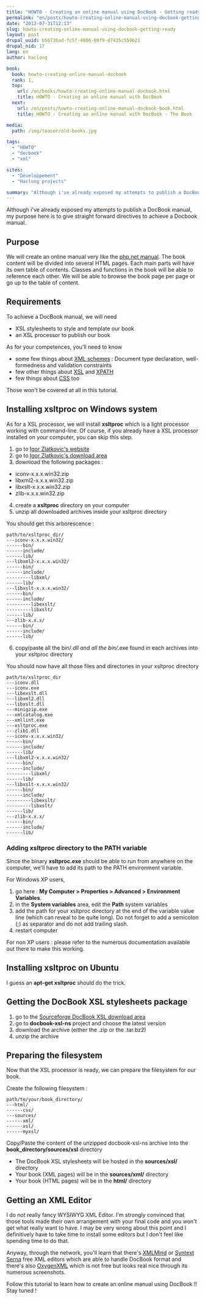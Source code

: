 ```yaml
---
title: "HOWTO - Creating an online manual using DocBook - Getting ready"
permalink: "en/posts/howto-creating-online-manual-using-docbook-getting-ready.html"
date: "2012-07-31T12:13"
slug: howto-creating-online-manual-using-docbook-getting-ready
layout: post
drupal_uuid: b56736ad-fc5f-4086-80f9-d7435c559b21
drupal_nid: 17
lang: en
author: haclong

book:
  book: howto-creating-online-manual-docbook
  rank: 1,
  top: 
    url: /en/books/howto-creating-online-manual-docbook.html
    title: HOWTO - Creating an online manual with DocBook
  next: 
    url: /en/posts/howto-creating-online-manual-docbook-book.html
    title: HOWTO - Creating an online manual with DocBook - The Book

media:
  path: /img/teaser/old-books.jpg

tags:
  - "HOWTO"
  - "docbook"
  - "xml"

sites:
  - "Développement"
  - "Haclong projects"

summary: "Although i've already exposed my attempts to publish a DocBook manual, my purpose here is to give straight forward directives to achieve a Docbook manual."
---
```


Although i've already exposed my attempts to publish a DocBook manual, my purpose here is to give straight forward directives to achieve a Docbook manual.

## Purpose

We will create an online manual very like the <a href="http://www.php.net/manual/en/" target="_blank">php.net manual</a>. The book content will be divided into several HTML pages. Each main parts will have its own table of contents. Classes and functions in the book will be able to reference each other. We will be able to browse the book page per page or go up to the table of content.

## Requirements

To achieve a DocBook manual, we will need

- XSL stylesheets to style and template our book
- an XSL processor to publish our book

As for your competences, you'll need to know

- some few things about <a href="http://www.w3.org/TR/REC-xml/" target="_blank">XML schemes</a> : Document type declaration, well-formedness and validation constraints
- few other things about <a href="http://www.w3.org/TR/xslt" target="_blank">XSL</a> and <a href="http://www.w3.org/TR/xpath/" target="_blank">XPATH</a>
- few things about <a href="http://www.w3.org/TR/CSS21/" target="_blank">CSS</a> too

Those won't be covered at all in this tutorial.

## Installing xsltproc on Windows system

As for a XSL processor, we will install **xsltproc** which is a light processor working with command-line. Of course, if you already have a XSL processor installed on your computer, you can skip this step.

1. go to <a href="http://www.zlatkovic.com/libxml.en.html" target="_blank">Igor Zlatkovic's website</a>
2. go to <a href="ftp://ftp.zlatkovic.com/libxml/" target="_blank">Igor Zlatkovic's download area</a>
3. download the following packages :

- iconv-x.x.x.win32.zip
- libxml2-x.x.x.win32.zip
- libxslt-x.x.x.win32.zip
- zlib-x.x.x.win32.zip

4. create a **xsltproc** directory on your computer
5. unzip all downloaded archives inside your xsltproc directory

You should get this arborescence :

```
path/to/xsltproc_dir/
---iconv-x.x.x.win32/
------bin/
------include/
------lib/
---libxml2-x.x.x.win32/
------bin/
------include/
---------libxml/
------lib/
---libxslt-x.x.x.win32/
------bin/
------include/
---------libexslt/
---------libxslt/
------lib/
---zlib-x.x.x/
------bin/
------include/
------lib/
```

6. copy/paste all the bin/*.dll and all the bin/*.exe found in each archives into your xsltproc directory

You should now have all those files and directories in your xsltproc directory

```
path/to/xsltproc_dir
---iconv.dll
---iconv.exe
---libexslt.dll
---libxml2.dll
---libxslt.dll
---minigzip.exe
---xmlcatalog.exe
---xmllint.exe
---xsltproc.exe
---zlib1.dll
---iconv-x.x.x.win32/
------bin/
------include/
------lib/
---libxml2-x.x.x.win32/
------bin/
------include/
---------libxml/
------lib/
---libxslt-x.x.x.win32/
------bin/
------include/
---------libexslt/
---------libxslt/
------lib/
---zlib-x.x.x/
------bin/
------include/
------lib/
```

### Adding xsltproc directory to the PATH variable

Since the binary **xsltproc.exe** should be able to run from anywhere on the computer, we'll have to add its path to the PATH environment variable.

For Windows XP users,

1. go here : **My Computer > Properties > Advanced > Environment Variables**.
2. in the **System variables** area, edit the **Path** system variables
3. add the path for your xsltproc directory at the end of the variable value line (which can reveal to be quite long). Do not forget to add a semicolon (;) as separator and do not add trailing slash.
4. restart computer

For non XP users : please refer to the numerous documentation available out there to make this working.

## Installing xsltproc on Ubuntu

I guess an **apt-get xsltproc** should do the trick.

## Getting the DocBook XSL stylesheets package

1. go to the <a href="http://sourceforge.net/projects/docbook/files/#files" target="_blank">Sourceforge DocBook XSL download area</a>
2. go to **docbook-xsl-ns** project and choose the latest version
3. download the archive (either the .zip or the .tar.bz2)
4. unzip the archive

## Preparing the filesystem

Now that the XSL processor is ready, we can prepare the filesystem for our book.

Create the following filesystem :

```
path/to/your/book_directory/
---html/
------css/
---sources/
------xml/
------xsl/
------myxsl/
```

Copy/Paste the content of the unzipped docbook-xsl-ns archive into the **book_directory/sources/xsl** directory

- The DocBook XSL stylesheets will be hosted in the **sources/xsl/** directory
- Your book (XML pages) will be in the **sources/xml/** directory
- Your book (HTML pages) will be in the **html/** directory

## Getting an XML Editor

I do not really fancy WYSIWYG XML Editor. I'm strongly convinced that those tools made their own arrangement with your final code and you won't get what really want to have. I may be very wrong about this point and I definitively have to take time to install some editors but I don't feel like spending time to do that.

Anyway, through the network, you'll learn that there's <a href="http://www.xmlmind.com/" target="_blank">XMLMind</a> or <a href="http://www.syntext.com/" target="_blank">Syntext Serna</a> free XML editors which are able to handle DocBook format and there's also <a href="http://www.oxygenxml.com/" target="_blank">OxygenXML</a> which is not free but looks real nice through its numerous screenshots.

Follow this tutorial to learn how to create an online manual using DocBook !! Stay tuned !
